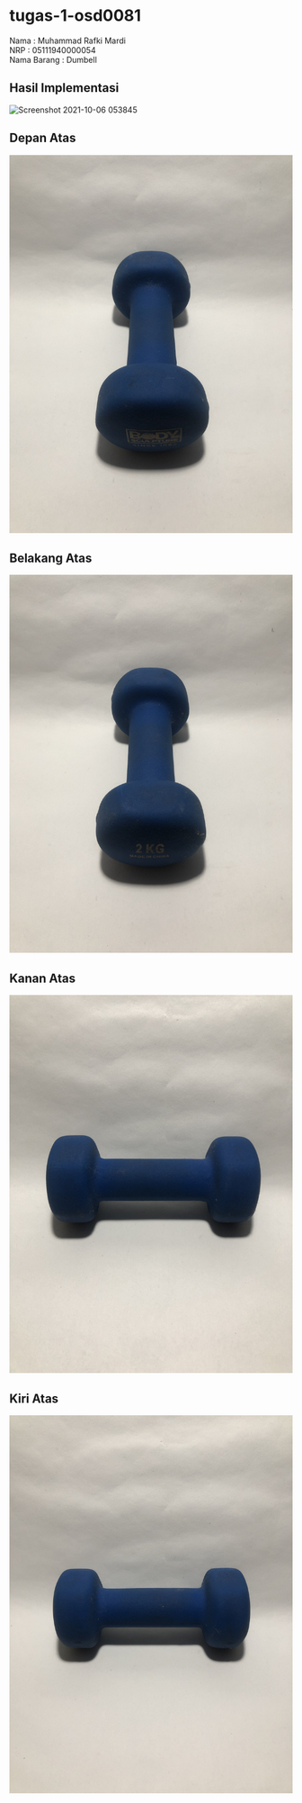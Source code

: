 # tugas-1-osd0081


Nama : Muhammad Rafki Mardi<br>
NRP : 05111940000054<br>
Nama Barang : Dumbell<br>

## Hasil Implementasi

![Screenshot 2021-10-06 053845](https://user-images.githubusercontent.com/74223938/136112457-f7ab4daa-0110-408c-91d0-c146480d755a.png)

## Depan Atas

![depat atas](https://github.com/cg2021d/menggambar-primitif-osd0081/blob/main/images/image0.jpeg)

## Belakang Atas

![belakang atas](https://github.com/cg2021d/menggambar-primitif-osd0081/blob/main/images/image1.jpeg)

## Kanan Atas

![Kanan atas](https://github.com/cg2021d/menggambar-primitif-osd0081/blob/main/images/image2.jpeg)

## Kiri Atas

![Kiri atas](https://github.com/cg2021d/menggambar-primitif-osd0081/blob/main/images/image3.jpeg)

<!-- Nama Barang : Dualshock 2<br>
## Depan Atas

![depat atas](https://user-images.githubusercontent.com/74223938/135046340-a4ddfb4a-5117-450c-92ac-0acfa1e0ef43.JPG)


## Belakang Atas

![belakang atas](https://user-images.githubusercontent.com/74223938/135046362-a48db48d-1ff6-4b99-83b8-292ab4fea4a0.JPG)

## Kanan Atas

![Kanan atas](https://user-images.githubusercontent.com/74223938/135046370-b0b9002f-5fe2-44a7-bf19-426e85d59502.JPG)

## Kiri Atas

![Kiri atas](https://user-images.githubusercontent.com/74223938/135046382-c20ee1b8-2a24-4692-8b8e-8afeb8d8b163.JPG) -->

